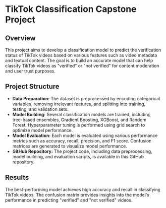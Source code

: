 <h1>TikTok Classification Capstone Project</h1>

<h2>Overview</h2>

<p>This project aims to develop a classification model to predict the verification status of TikTok videos based on various features such as video metadata and textual content. The goal is to build an accurate model that can help classify TikTok videos as "verified" or "not verified" for content moderation and user trust purposes.</p>

<h2>Project Structure</h2>

<ul>
  <li><strong>Data Preparation:</strong> The dataset is preprocessed by encoding categorical variables, removing irrelevant features, and splitting into training, testing, and validation sets.</li>
  
  <li><strong>Model Building:</strong> Several classification models are trained, including tree-based ensembles, Gradient Boosting, XGBoost, and Random Forest. Hyperparameter tuning is performed using grid search to optimize model performance.</li>
  
  <li><strong>Model Evaluation:</strong> Each model is evaluated using various performance metrics such as accuracy, recall, precision, and F1 score. Confusion matrices are generated to visualize model performance.</li>
  
  <li><strong>GitHub Repository:</strong> The project code, including data preprocessing, model building, and evaluation scripts, is available in this GitHub repository.</li>
</ul>

<h2>Results</h2>

<p>The best-performing model achieves high accuracy and recall in classifying TikTok videos. The confusion matrix provides insights into the model's performance in predicting "verified" and "not verified" videos.</p>
